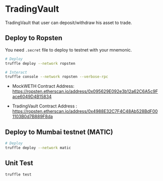 # TradingVault

TradingVault that user can deposit/withdraw his asset to trade.

## Deploy to Ropsten

You need `.secret` file to deploy to testnet with your mnemonic.

```bash
# Deploy
truffle deploy --network ropsten

# Interact
truffle console --network ropsten --verbose-rpc
```

- MockWETH Contract Address: https://ropsten.etherscan.io/address/0x095629E092e3b12a62C6A5c9Face6049D4B15834

- TradingVault Contract Address : https://ropsten.etherscan.io/address/0x4988E32C7F4C48Ab528BdF001103B0d7B889F8da

## Deploy to Mumbai testnet (MATIC)

```bash
# Deploy
truffle deploy --network matic
```

## Unit Test

```bash
truffle test
```
